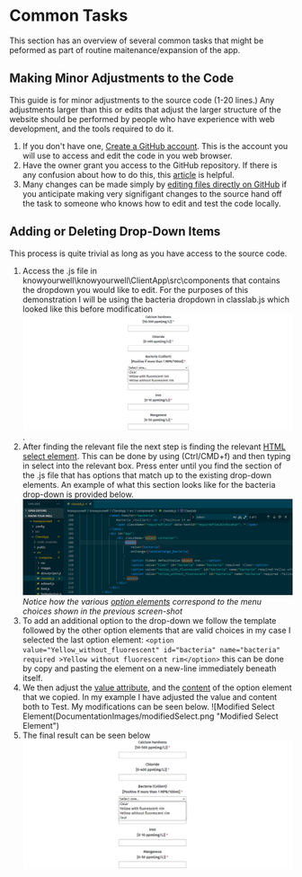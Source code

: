 # Common Tasks
This section has an overview of several common tasks that might be peformed as part of routine maitenance/expansion of the app.

## Making Minor Adjustments to the Code
This guide is for minor adjustments to the source code (1-20 lines.) Any adjustments larger than this or edits that adjust the larger structure of the website should be performed by people who have experience with web development, and the tools required to do it.
1. If you don't have one, [Create a GitHub account](https://docs.github.com/en/get-started/signing-up-for-github/signing-up-for-a-new-github-account). This is the account you will use to access and edit the code in you web browser.
0. Have the owner grant you access to the GitHub repository. If there is any confusion about how to do this, this [article](https://docs.github.com/en/account-and-profile/setting-up-and-managing-your-personal-account-on-github/managing-access-to-your-personal-repositories/inviting-collaborators-to-a-personal-repository) is helpful.
0. Many changes can be made simply by [editing files directly on GitHub](https://docs.github.com/en/repositories/working-with-files/managing-files/editing-files) if you anticipate making very signifigant changes to the source  hand off the task to someone who knows how to edit and test the code locally. 


## Adding or Deleting Drop-Down Items
This process is quite trivial as long as you have access to the source code.
1. Access the .js file in knowyourwell\knowyourwell\ClientApp\src\components that contains the dropdown you would like to edit. For the purposes of this demonstration I will be using the bacteria dropdown in classlab.js which looked like this before modification ![Drop-Down Before](DocumentationImages/dropDownBeforeLarge.png "Drop-Down Before").
0. After finding the relevant file the next step is finding the relevant [HTML select element](https://developer.mozilla.org/en-US/docs/Web/HTML/Element/select). This can be done by using (Ctrl/CMD+f)  and then typing in select into the relevant box. Press enter until you find the section of the .js file that has options that match up to  the existing drop-down elements. An example of what this section looks like for the bacteria drop-down is provided below. ![Finding Select Element](DocumentationImages/findSelectElement.png "Finding Select Element") *Notice how the various [option elements](https://developer.mozilla.org/en-US/docs/Web/HTML/Element/option) correspond to the menu choices shown in the previous screen-shot*
0. To add an additional option to the drop-down we follow the template followed by the other option elements that are valid choices in my case I selected the last option element: ```<option value="Yellow_without_fluorescent" id="bacteria" name="bacteria" required >Yellow without fluorescent rim</option>``` this can be done by copy and pasting the element on a new-line immediately beneath itself.
0. We then adjust the [value attribute](https://www.w3schools.com/html/html_elements.asp), and the [content](https://www.w3schools.com/html/html_elements.asp) of the option element that we copied. In my example I have adjusted the value and content both to Test. My modifications can be seen below. ![Modified Select Element(DocumentationImages/modifiedSelect.png "Modified Select Element")
0. The final result can be seen below ![Drop-Down Element After](DocumentationImages/dropDownAfter.png "Drop-Down Element After")